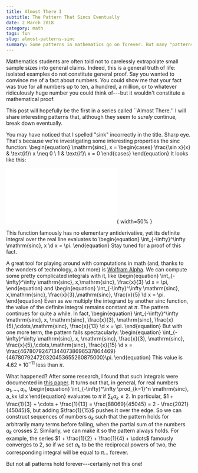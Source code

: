 ```yaml
---
title: Almost There I
subtitle: The Pattern That Sincs Eventually 
date: 2 March 2018
category: math
tags: fun
slug: almost-patterns-sinc
summary: Some patterns in mathematics go on forever. But many "patterns" do anything but, instead ending spectacularly. Explore patterns that are "almost there."
---
```


Mathematics students are often told not to carelessly extrapolate small sample sizes into general claims.
Indeed, this is a general truth of life: isolated examples do not constitute general proof.
Say you wanted to convince me of a fact about numbers.
You could show me that your fact was true for all numbers up to ten, a hundred, a million, or to whatever ridiculously huge number you could think of---but it wouldn't constitute a mathematical proof.

This post will hopefully be the first in a series called ``Almost There.''
I will share interesting patterns that, although they seem to *surely* continue, break down eventually.

You may have noticed that I spelled "sink" incorrectly in the title.
Sharp eye.
That's because we're investigating some interesting properties the $\mathrm{sinc}$ function:
\begin{equation}
	\mathrm{sinc}\, x =
	\begin{cases}
		\frac{\sin x}{x} & \text{if}\ x \neq 0 \\
		1 & \text{if}\ x = 0
	\end{cases}
\end{equation}
It looks like this:

![The graph of $\mathrm{sinc}\,x$. Note that at $x = 0$, this function is defined to be equal to 1.](/home/gautam/Documents/Website/content/figures/sinc.pdf){ width=50% }

This function famously has no elementary antiderivative, yet its definite integral over the real line evaluates to
\begin{equation}
	\int_{-\infty}^\infty \mathrm{sinc}\, x \d x = \pi.
\end{equation}
Stay tuned for a proof of this fact.

A great tool for playing around with computations in math (and, thanks to the wonders of technology, a lot more) is [Wolfram Alpha](https://www.wolframalpha.com/).
We can compute some pretty complicated integrals with it, like
\begin{equation}
	\int_{-\infty}^\infty \mathrm{sinc}\, x\,\mathrm{sinc}\, \frac{x}{3} \d x = \pi,
\end{equation}
and
\begin{equation}
	\int_{-\infty}^\infty \mathrm{sinc}\, x\,\mathrm{sinc}\, \frac{x}{3}\,\mathrm{sinc}\, \frac{x}{5} \d x = \pi.
\end{equation}
Even as we multiply the integrand by another $\mathrm{sinc}$ function, the value of the definite integral remains constant at $\pi$.
The pattern continues for quite a while.
In fact,
\begin{equation}
	\int_{-\infty}^\infty \mathrm{sinc}\, x\, \mathrm{sinc}\, \frac{x}{3}\, \mathrm{sinc}\, \frac{x}{5}\,\cdots\,\mathrm{sinc}\, \frac{x}{13} \d x = \pi.
\end{equation}
But with one more term, the pattern fails spectacularly:
\begin{equation}
	\int_{-\infty}^\infty \mathrm{sinc}\, x\, \mathrm{sinc}\, \frac{x}{3}\, \mathrm{sinc}\, \frac{x}{5}\,\cdots\,\mathrm{sinc}\, \frac{x}{15} \d x = \frac{467807924713440738696537864469}{467807924720320453655260875000}\pi.
\end{equation}
This value is $4.62 \times 10^{-11}$ less than $\pi$.

What happened?
After some research, I found that such integrals were documented in [this paper](https://carma.newcastle.edu.au/jon/sinc-sums.pdf).
It turns out that, in general, for real numbers $a_1,\ldots,a_n$,
\begin{equation}
	\int_{-\infty}^\infty \prod_{k=1}^n \mathrm{sinc}\, a_kx \d x
\end{equation}
evaluates to $\pi$ if $\sum_k a_k \le 2$.
In particular, $1 + \frac{1}{3} + \cdots + \frac{1}{13} = \frac{88069}{45045} = 2 - \frac{2021}{45045}$, but adding $\frac{1}{15}$ pushes it over the edge.
So we can construct sequences of numbers $a_k$ such that the pattern holds for arbitrarily many terms before failing, when the partial sum of the numbers $a_k$ crosses $2$.
Similarly, we can make it so the pattern always holds.
For example, the series $1 + \frac{1}{2} + \frac{1}{4} + \cdots$ famously converges to $2$, so if we set $a_k$ to be the reciprocal powers of two, the corresponding integral will be equal to $\pi$... forever.

But not all patterns hold forever---certainly not this one!